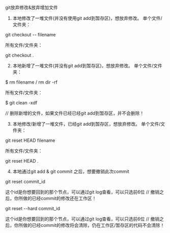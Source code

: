  git放弃修改&放弃增加文件

1. 本地修改了一堆文件(并没有使用git add到暂存区)，想放弃修改。
单个文件/文件夹：

git checkout -- filename


所有文件/文件夹：

git checkout .

 


2. 本地新增了一堆文件(并没有git add到暂存区)，想放弃修改。
单个文件/文件夹：

$ rm filename / rm dir -rf

所有文件/文件夹：

$ git clean -xdf

// 删除新增的文件，如果文件已经已经git add到暂存区，并不会删除！

3. 本地修改/新增了一堆文件，已经git add到暂存区，想放弃修改。
单个文件/文件夹：

git reset HEAD filename



所有文件/文件夹：

git reset HEAD .

 


4. 本地通过git add & git commit 之后，想要撤销此次commit

git reset commit_id



这个id是你想要回到的那个节点，可以通过git log查看，可以只选前6位
// 撤销之后，你所做的已经commit的修改还在工作区！

git reset --hard commit_id



这个id是你想要回到的那个节点，可以通过git log查看，可以只选前6位
// 撤销之后，你所做的已经commit的修改将会清除，仍在工作区/暂存区的代码不会清除！